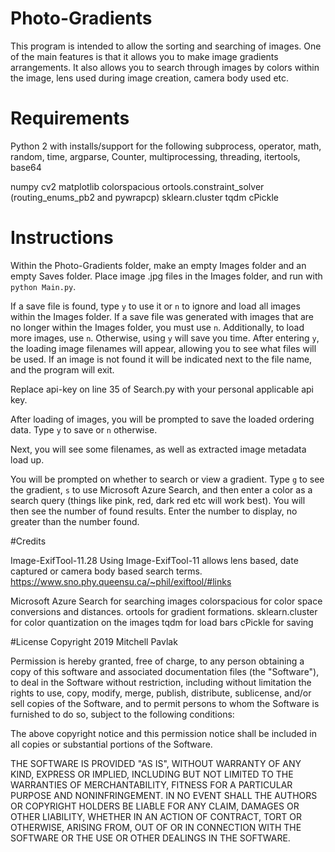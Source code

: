 # Photo-Gradients
This program is intended to allow the sorting and searching of images. One of
the main features is that it allows you to make image gradients arrangements.
It also allows you to search through images by colors within the image, lens
used during image creation, camera body used etc.

# Requirements
Python 2 with installs/support for the following
subprocess, operator, math, random, time, argparse, Counter, multiprocessing,
threading, itertools, base64

numpy
cv2
matplotlib
colorspacious
ortools.constraint_solver (routing_enums_pb2 and pywrapcp)
sklearn.cluster
tqdm
cPickle

# Instructions
Within the Photo-Gradients folder, make an empty Images folder and an empty Saves folder.
Place image .jpg files in the Images folder, and run with `python Main.py`.

If a save file is found, type `y` to use it or `n` to ignore and load all
images within the Images folder. If a save file was generated with images that
are no longer within the Images folder, you must use `n`. Additionally, to load
more images, use `n`. Otherwise, using `y` will save you time. After entering `y`,
the loading image filenames will appear, allowing you to see what files will be used.
If an image is not found it will be indicated next to the file name, and the program
will exit.

Replace api-key on line 35 of Search.py with your personal applicable api key.

After loading of images, you will be prompted to save the loaded ordering data.
Type `y` to save or `n` otherwise.

Next, you will see some filenames, as well as extracted image metadata load up.

You will be prompted on whether to search or view a gradient. Type `g` to see
the gradient, `s` to use Microsoft Azure Search, and then enter a color as a
search query (things like pink, red, dark red etc will work best). You will then
see the number of found results. Enter the number to display, no greater than the
number found.

#Credits

Image-ExifTool-11.28
Using Image-ExifTool-11 allows lens based, date captured or camera body based
search terms.
https://www.sno.phy.queensu.ca/~phil/exiftool/#links

Microsoft Azure Search for searching images
colorspacious for color space conversions and distances.
ortools for gradient formations.
sklearn.cluster for color quantization on the images
tqdm for load bars
cPickle for saving

#License
Copyright 2019 Mitchell Pavlak

Permission is hereby granted, free of charge, to any person obtaining a copy of this software and associated documentation files (the "Software"), to deal in the Software without restriction, including without limitation the rights to use, copy, modify, merge, publish, distribute, sublicense, and/or sell copies of the Software, and to permit persons to whom the Software is furnished to do so, subject to the following conditions:

The above copyright notice and this permission notice shall be included in all copies or substantial portions of the Software.

THE SOFTWARE IS PROVIDED "AS IS", WITHOUT WARRANTY OF ANY KIND, EXPRESS OR IMPLIED, INCLUDING BUT NOT LIMITED TO THE WARRANTIES OF MERCHANTABILITY, FITNESS FOR A PARTICULAR PURPOSE AND NONINFRINGEMENT. IN NO EVENT SHALL THE AUTHORS OR COPYRIGHT HOLDERS BE LIABLE FOR ANY CLAIM, DAMAGES OR OTHER LIABILITY, WHETHER IN AN ACTION OF CONTRACT, TORT OR OTHERWISE, ARISING FROM, OUT OF OR IN CONNECTION WITH THE SOFTWARE OR THE USE OR OTHER DEALINGS IN THE SOFTWARE.

